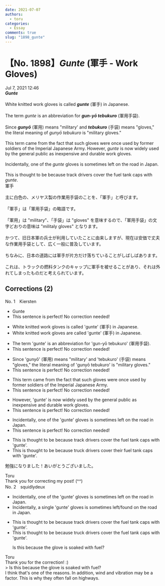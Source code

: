 ```yaml
---
date: 2021-07-07
authors:
  - toru
categories:
  - Essay
comments: true
slug: "1898_gunte"
---
```


# 【No. 1898】<strong><em>Gunte</em></strong> (軍手 - Work Gloves)
<div class="date">Jul 7, 2021 12:46</div>
<div id="post"><div id="body_show_ori">
<strong><em>Gunte</em></strong><br/><br/>White knitted work gloves is called <strong><em>gunte</em></strong> (軍手) in Japanese.<br/><br/> The term <em>gunte</em> is an abbreviation for <strong><em>gun-yō tebukuro</em></strong> (軍用手袋).<br/><br/>Since <strong><em>gunyō</em></strong> (軍用) means "military' and <strong><em>tebukuro</em></strong> (手袋) means "gloves," the literal meaning of <em>gunyō tebukuro</em> is "military gloves."<br/><br/>This term came from the fact that such gloves were once used by former soldiers of the Imperial Japanese Army. However, <em>gunte</em> is now widely used by the general public as inexpensive and durable work gloves.<br/><br/>Incidentally, one of the <em>gunte</em> gloves is sometimes left on the road in Japan.<br/><br/>This is thought to be because track drivers cover the fuel tank caps with <em>gunte</em>.
</div></div>

<!-- more -->

<div id="post_ja"><div id="body_show_mo">
軍手<br/><br/>主に白色の、メリヤス製の作業用手袋のことを、「軍手」と呼びます。<br/><br/>「軍手」は「軍用手袋」の略語です。<br/><br/>「軍用」は "military"、「手袋」は "gloves" を意味するので、「軍用手袋」の文字どおりの意味は "militaly gloves" となります。<br/><br/>かつて、旧日本軍の兵士が利用していたことに由来しますが、現在は安価で丈夫な作業用手袋として、広く一般に普及しています。<br/><br/>ちなみに、日本の道路には軍手が片方だけ落ちていることがしばしばあります。<br/><br/>これは、トラックの燃料タンクのキャップに軍手を被せることがあり、それは外れてしまったものだと考えられています。
</div></div>

## Corrections (2)
<div id="block"><div class="first_name"> No. 1　<span class="just_name">Kiersten</span></div><div id="block2">
<ul class="correction_field">
<li class="incorrect">Gunte</li>
<li class="corrected perfect">This sentence is perfect! No correction needed!</li>
</ul>
<ul class="correction_field">
<li class="incorrect">White knitted work gloves is called 'gunte' (軍手) in Japanese.</li>
<li class="corrected correct">
White knitted work gloves <span class="f_red">are</span> called 'gunte' (軍手) in Japanese.
</li>
</ul>
<ul class="correction_field">
<li class="incorrect">The term 'gunte' is an abbreviation for 'gun-yō tebukuro' (軍用手袋).</li>
<li class="corrected perfect">This sentence is perfect! No correction needed!</li>
</ul>
<ul class="correction_field">
<li class="incorrect">Since 'gunyō' (軍用) means "military' and 'tebukuro' (手袋) means "gloves," the literal meaning of 'gunyō tebukuro' is "military gloves."</li>
<li class="corrected perfect">This sentence is perfect! No correction needed!</li>
</ul>
<ul class="correction_field">
<li class="incorrect">This term came from the fact that such gloves were once used by former soldiers of the Imperial Japanese Army.</li>
<li class="corrected perfect">This sentence is perfect! No correction needed!</li>
</ul>
<ul class="correction_field">
<li class="incorrect">However, 'gunte' is now widely used by the general public as inexpensive and durable work gloves.</li>
<li class="corrected perfect">This sentence is perfect! No correction needed!</li>
</ul>
<ul class="correction_field">
<li class="incorrect">Incidentally, one of the 'gunte' gloves is sometimes left on the road in Japan.</li>
<li class="corrected perfect">This sentence is perfect! No correction needed!</li>
</ul>
<ul class="correction_field">
<li class="incorrect">This is thought to be because track drivers cover the fuel tank caps with 'gunte'.</li>
<li class="corrected correct">
This is thought to be because tr<span class="f_red">u</span>ck drivers cover the<span class="f_blue">ir</span> fuel tank caps with 'gunte'.
</li>
</ul>
<p class="comment_small">
 勉強になりました！あいがとうございました。
</p>

</div><div class="name"><span class="just_name">Toru</span><br>
Thank you for correcting my post! (^^)
</div>
</div>
<div id="block"><div class="first_name"> No. 2　<span class="just_name">squidlydeux</span></div><div id="block2">
<ul class="correction_field">
<li class="incorrect">Incidentally, one of the 'gunte' gloves is sometimes left on the road in Japan.</li>
<li class="corrected correct">
Incidentally, <span class="f_blue">a single</span> 'gunte' glove<span class="f_blue"><span class="sline">s</span></span> is sometimes left/<span class="f_blue">found</span> on the road in Japan.
</li>
</ul>
<ul class="correction_field">
<li class="incorrect">This is thought to be because track drivers cover the fuel tank caps with 'gunte'.</li>
<li class="corrected correct">
This is thought to be because tr<span class="f_red">u</span>ck drivers cover the fuel tank caps with 'gunte'.
<p class="correction_comment">Is this because the glove is soaked with fuel?</p>
</li>
</ul>
</div><div class="name"><span class="just_name">Toru</span><br>
Thank you for the correction! :)<br/>&gt; Is this because the glove is soaked with fuel?<br/>I think that's one of the reasons. In addition, wind and vibration may be a factor. This is why they often fall on highways.
</div>
</div>
